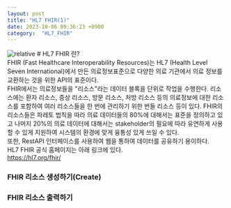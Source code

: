```yaml
---
layout: post
title: "HL7 FHIR(1)"
date: 2023-10-06 09:36:23 +0900
category:  "HL7_FHIR"
---
```


<img class="logo"  src='{{ "public/img/FHIR_LOGO.png" | relative_url }}' alt='relative'/>
# HL7 FHIR 란?

<div class="explain">FHIR (Fast Healthcare Interoperability Resources)는 HL7 (Health Level Seven International)에서 만든 의료정보표준으로 다양한 의료 기관에서 의료 정보를 교환하는 것을 위한 API의 표준이다. <br> FHIR에서는 의료정보들을 "리소스"라는 데이터 블록을 단위로 작업을 수행한다. 리소스에는 환자 리소스, 증상 리소스, 방문 리소스, 처방 리소스 등의 의료정보에 대한 리소스를 포함하여 여러 리소스들을 한 번에 관리하기 위한 번들 리소스 등이 있다. FHIR의 리소스들은 파레토 법칙을 따라 의료 데이터들의 80%에 대해서는 표준을 정의하고 있고 나머지 20%의 의료 데이터에 대해서는 stakeholder의 필요에 따라 유연하게 사용할 수 있게 지원하여 시스템의 환경에 맞게 융통성 있게 쓰일 수 있다.<br> 또한, RestAPI 인터페이스를 사용하여 웹을 통하여 데이터를 공유하기 용이하다. <br>
HL7 FHIR 공식 홈페이지는 아래 링크에 있다.
</div>
<a href = "https://hl7.org/fhir/">https://hl7.org/fhir/</a>

<h3>FHIR 리소스 생성하기(Create)</h3>
<h3>FHIR 리소스 출력하기</h3>